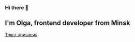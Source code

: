 ### Hi there 👋
## I'm Olga, frontend developer from Minsk

[Текст описания](https://www.codewars.com/users/olgamarkevich/badges/large?logo=false)
